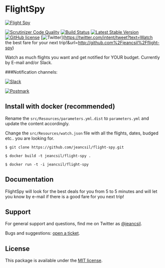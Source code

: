 # FlightSpy
[![Flight Spy](http://business.skyscanner.net/Content/images/logo/ssf-white-color.png)](http://www.skyscanner.net)

[![Scrutinizer Code Quality](https://scrutinizer-ci.com/g/jeancsil/flight-spy/badges/quality-score.png?b=master)](https://scrutinizer-ci.com/g/jeancsil/flight-spy/?branch=master)
[![Build Status](https://travis-ci.org/jeancsil/flight-spy.svg?branch=master)](https://travis-ci.org/jeancsil/flight-spy)
[![Latest Stable Version](https://img.shields.io/badge/packagist-flight--spy-blue.svg)](https://packagist.org/packages/jeancsil/flight-spy)
[![GitHub license](https://img.shields.io/badge/license-MIT-blue.svg)](https://raw.githubusercontent.com/jeancsil/flight-spy/master/LICENSE) [![Twitter](https://img.shields.io/twitter/url/https/github.com/jeancsil/flight-spy.svg?style=social)](https://twitter.com/intent/tweet?text=Watch the best fare for your next trip!&url=http://github.com%2Fjeancsil%2Fflight-spy)


Watch as much flights you want and get notified for YOUR budget.
Currently by E-mail and/or Slack.

###Notification channels:

[![Slack](https://raw.githubusercontent.com/jeancsil/flight-spy/master/src/Resources/slack.png)](https://slack.com/)

[![Postmark](https://raw.githubusercontent.com/jeancsil/flight-spy/master/src/Resources/postmark.png)](https://postmarkapp.com/)

## Install with docker (recommended)
Rename the `src/Resources/parameters.yml.dist` to `parameters.yml` and update the content accordingly.

Change the `src/Resources/watch.json` file with all the flights, dates, budged etc.. you are looking for.

`$ git clone https://github.com/jeancsil/flight-spy.git`

`$ docker build -t jeancsil/flight-spy .`

`$ docker run -t -i jeancsil/flight-spy`

## Documentation

FlightSpy will look for the best deals for you from 5 to 5 minutes and will let you know by e-mail if there is a good fare for you next trip!

## Support

For general support and questions, find me on Twitter as [@jeancsil](http://twitter.com./jeancsil).

Bugs and suggestions: [open a ticket](https://github.com/jeancsil/flight-spy/issues).

## License

This package is available under the [MIT license](LICENSE).
